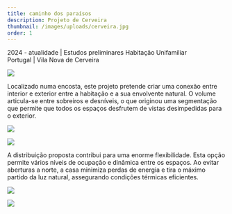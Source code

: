 ```yaml
---
title: caminho dos paraísos
description: Projeto de Cerveira
thumbnail: /images/uploads/cerveira.jpg
order: 1
---
```


<section class="section-bottom-aligned">

2024 - atualidade | Estudos preliminares Habitação Unifamiliar
\
Portugal | Vila Nova de Cerveira
</section>

![](/images/uploads/10-sem-fundo-preto-copy2.webp)

<section class="section-undefined-aligned">

Localizado numa encosta, este projeto pretende criar uma conexão entre interior e exterior entre a habitação e a sua envolvente natural. O volume articula-se entre sobreiros e desníveis, o que originou uma segmentação que permite que todos os espaços desfrutem de vistas desimpedidas para o exterior.

</section>

![](/images/uploads/20250107moradia-única-tiff-copy.webp)

![](/images/uploads/pip-10-dragged-copy.webp)

<section class="section-undefined-aligned">

A distribuição proposta contribui para uma enorme flexibilidade. Esta opção permite vários níveis de ocupação e dinâmica entre os espaços. Ao evitar aberturas a norte, a casa minimiza perdas de energia e tira o máximo partido da luz natural, assegurando condições térmicas eficientes.

</section>

![](/images/uploads/pip-8-dragged-copy.webp)

![](/images/uploads/13-copy.webp)

